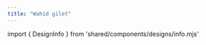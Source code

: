 ```yaml
---
title: "Wahid gilet"
---
```


import { DesignInfo } from 'shared/components/designs/info.mjs'

<DesignInfo design='wahid' docs />

